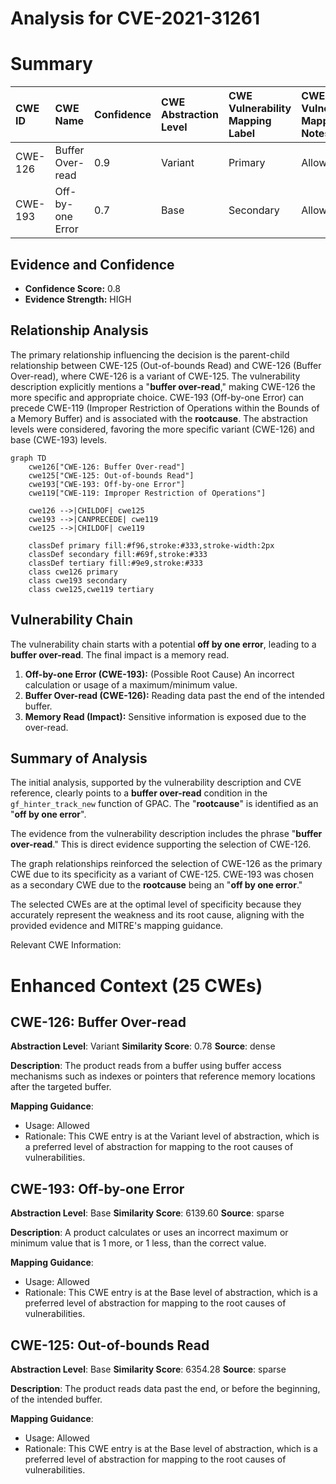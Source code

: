 # Analysis for CVE-2021-31261

# Summary
| CWE ID  | CWE Name                                                     | Confidence | CWE Abstraction Level | CWE Vulnerability Mapping Label | CWE-Vulnerability Mapping Notes |
| :-------- | :----------------------------------------------------------- | :---------- | :----------------------- | :------------------------------ | :------------------------------ |
| CWE-126   | Buffer Over-read                                             | 0.9        | Variant                 | Primary                         | Allowed                       |
| CWE-193   | Off-by-one Error                                             | 0.7         | Base                 | Secondary                        | Allowed                       |

## Evidence and Confidence

*   **Confidence Score:** 0.8
*   **Evidence Strength:** HIGH

## Relationship Analysis
The primary relationship influencing the decision is the parent-child relationship between CWE-125 (Out-of-bounds Read) and CWE-126 (Buffer Over-read), where CWE-126 is a variant of CWE-125. The vulnerability description explicitly mentions a "**buffer over-read**," making CWE-126 the more specific and appropriate choice. CWE-193 (Off-by-one Error) can precede CWE-119 (Improper Restriction of Operations within the Bounds of a Memory Buffer) and is associated with the **rootcause**. The abstraction levels were considered, favoring the more specific variant (CWE-126) and base (CWE-193) levels.

```mermaid
graph TD
    cwe126["CWE-126: Buffer Over-read"]
    cwe125["CWE-125: Out-of-bounds Read"]
    cwe193["CWE-193: Off-by-one Error"]
    cwe119["CWE-119: Improper Restriction of Operations"]
    
    cwe126 -->|CHILDOF| cwe125
    cwe193 -->|CANPRECEDE| cwe119
    cwe125 -->|CHILDOF| cwe119

    classDef primary fill:#f96,stroke:#333,stroke-width:2px
    classDef secondary fill:#69f,stroke:#333
    classDef tertiary fill:#9e9,stroke:#333
    class cwe126 primary
    class cwe193 secondary
    class cwe125,cwe119 tertiary
```

## Vulnerability Chain
The vulnerability chain starts with a potential **off by one error**, leading to a **buffer over-read**. The final impact is a memory read.
1.  **Off-by-one Error (CWE-193):** (Possible Root Cause) An incorrect calculation or usage of a maximum/minimum value.
2.  **Buffer Over-read (CWE-126):** Reading data past the end of the intended buffer.
3.  **Memory Read (Impact):** Sensitive information is exposed due to the over-read.

## Summary of Analysis
The initial analysis, supported by the vulnerability description and CVE reference, clearly points to a **buffer over-read** condition in the `gf_hinter_track_new` function of GPAC. The "**rootcause**" is identified as an "**off by one error**".

The evidence from the vulnerability description includes the phrase "**buffer over-read**." This is direct evidence supporting the selection of CWE-126.

The graph relationships reinforced the selection of CWE-126 as the primary CWE due to its specificity as a variant of CWE-125. CWE-193 was chosen as a secondary CWE due to the **rootcause** being an "**off by one error**."

The selected CWEs are at the optimal level of specificity because they accurately represent the weakness and its root cause, aligning with the provided evidence and MITRE's mapping guidance.

Relevant CWE Information:

# Enhanced Context (25 CWEs)

## CWE-126: Buffer Over-read
**Abstraction Level**: Variant
**Similarity Score**: 0.78
**Source**: dense

**Description**:
The product reads from a buffer using buffer access mechanisms such as indexes or pointers that reference memory locations after the targeted buffer.

**Mapping Guidance**:
- Usage: Allowed
- Rationale: This CWE entry is at the Variant level of abstraction, which is a preferred level of abstraction for mapping to the root causes of vulnerabilities.

## CWE-193: Off-by-one Error
**Abstraction Level**: Base
**Similarity Score**: 6139.60
**Source**: sparse

**Description**:
A product calculates or uses an incorrect maximum or minimum value that is 1 more, or 1 less, than the correct value.

**Mapping Guidance**:
- Usage: Allowed
- Rationale: This CWE entry is at the Base level of abstraction, which is a preferred level of abstraction for mapping to the root causes of vulnerabilities.

## CWE-125: Out-of-bounds Read
**Abstraction Level**: Base
**Similarity Score**: 6354.28
**Source**: sparse

**Description**:
The product reads data past the end, or before the beginning, of the intended buffer.

**Mapping Guidance**:
- Usage: Allowed
- Rationale: This CWE entry is at the Base level of abstraction, which is a preferred level of abstraction for mapping to the root causes of vulnerabilities.